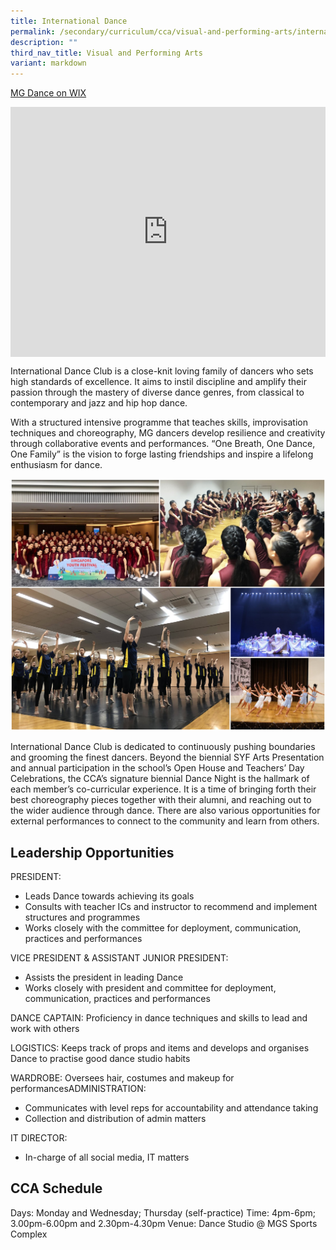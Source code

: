 ```yaml
---
title: International Dance
permalink: /secondary/curriculum/cca/visual-and-performing-arts/international-dance/
description: ""
third_nav_title: Visual and Performing Arts
variant: markdown
---
```

[MG Dance on WIX](https://mgdancee.wixsite.com/mgdancee)

<div style="width:100%; height:400px">
  <iframe class="ive_eobj_center" allowfullscreen="" frameborder="0" src="https://www.youtube.com/embed/cLIczQXvusA" height="100%" width="100%">
  </iframe>
</div>

International Dance Club is a close-knit loving family of dancers who sets high standards of excellence. It aims to instil discipline and amplify their passion through the mastery of diverse dance genres, from classical to contemporary and jazz and hip hop dance.

With a structured intensive programme that teaches skills, improvisation techniques and choreography, MG dancers develop resilience and creativity through collaborative events and performances. “One Breath, One Dance, One Family” is the vision to forge lasting friendships and inspire a lifelong enthusiasm for dance.

![](/images/Sec_cca/international-dance-club.jpg)

International Dance Club is dedicated to continuously pushing boundaries and grooming the finest dancers. Beyond the biennial SYF Arts Presentation and annual participation in the school’s Open House and Teachers’ Day Celebrations, the CCA’s signature biennial Dance Night is the hallmark of each member’s co-curricular experience. It is a time of bringing forth their best choreography pieces together with their alumni, and reaching out to the wider audience through dance. There are also various opportunities for external performances to connect to the community and learn from others.


## Leadership Opportunities

PRESIDENT:
- Leads Dance towards achieving its goals
- Consults with teacher ICs and instructor to recommend and implement structures and programmes
- Works closely with the committee for deployment, communication, practices and performances

VICE PRESIDENT &amp; ASSISTANT JUNIOR PRESIDENT:
- Assists the president in leading Dance
- Works closely with president and committee for deployment, communication, practices and performances

DANCE CAPTAIN: Proficiency in dance techniques and skills to lead and work with others

LOGISTICS: Keeps track of props and items and develops and organises Dance to practise good dance studio habits

WARDROBE: Oversees hair, costumes and makeup for performancesADMINISTRATION:
- Communicates with level reps for accountability and attendance taking
- Collection and distribution of admin matters

IT DIRECTOR:
- In-charge of all social media, IT matters


## CCA Schedule
Days: Monday and Wednesday; Thursday (self-practice)
Time: 4pm-6pm; 3.00pm-6.00pm and 2.30pm-4.30pm
Venue: Dance Studio @ MGS Sports Complex